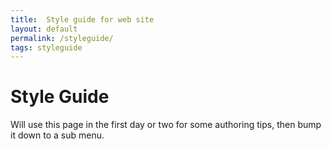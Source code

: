 ```yaml
---
title:  Style guide for web site
layout: default
permalink: /styleguide/
tags: styleguide
---
```


# Style Guide

Will use this page in the first day or two for some authoring tips, then bump it down to a sub menu.

